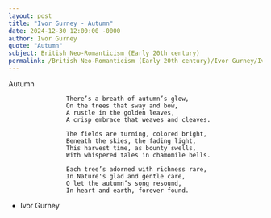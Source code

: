 ```yaml
---
layout: post
title: "Ivor Gurney - Autumn"
date: 2024-12-30 12:00:00 -0000
author: Ivor Gurney
quote: "Autumn"
subject: British Neo-Romanticism (Early 20th century)
permalink: /British Neo-Romanticism (Early 20th century)/Ivor Gurney/Ivor Gurney - Autumn
---
```


Autumn

                    There’s a breath of autumn’s glow,
                    On the trees that sway and bow,
                    A rustle in the golden leaves,
                    A crisp embrace that weaves and cleaves.
                    
                    The fields are turning, colored bright,
                    Beneath the skies, the fading light,
                    This harvest time, as bounty swells,
                    With whispered tales in chamomile bells.
                    
                    Each tree’s adorned with richness rare,
                    In Nature's glad and gentle care,
                    O let the autumn’s song resound,
                    In heart and earth, forever found.

- Ivor Gurney
